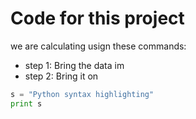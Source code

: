 
# Code for this project

we are calculating usign these commands:

- step 1: Bring the data im
- step 2: Bring it on



```python
s = "Python syntax highlighting"
print s
```
 




